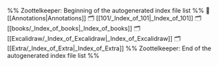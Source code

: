 %% Zoottelkeeper: Beginning of the autogenerated index file list  %%
📄 [[Annotations|Annotations]]
🗂️ [[101/_Index_of_101|_Index_of_101]]
🗂️ [[books/_Index_of_books|_Index_of_books]]
🗂️ [[Excalidraw/_Index_of_Excalidraw|_Index_of_Excalidraw]]
🗂️ [[Extra/_Index_of_Extra|_Index_of_Extra]]
%% Zoottelkeeper: End of the autogenerated index file list  %%
